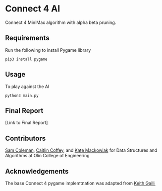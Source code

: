 # Connect 4 AI
Connect 4 MiniMax algorithm with alpha beta pruning.

## Requirements
Run the following to install Pygame library
```
pip3 install pygame
```

## Usage
To play against the AI
```
python3 main.py
```

## Final Report
[Link to Final Report]

## Contributors
[Sam Coleman](https://github.com/sam-coleman), [Caitlin Coffey](https://github.com/caitlincoffey), and [Kate Mackowiak](https://kviiim.github.io/) for Data Structures and Algorithms at Olin College of Engineering

## Acknowledgements
The base Connect 4 pygame implemtnation was adapted from [Keith Gailli](https://github.com/KeithGalli/Connect4-Python/blob/master/connect4.py)
